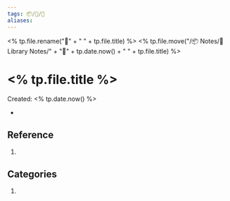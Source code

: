 ```yaml
---
tags: 📦/📝/🎥
aliases:
---
```

<% tp.file.rename("🎥" + " " + tp.file.title) %>
<% tp.file.move("/📦 Notes/📝 Library Notes/" + "🎥" + tp.date.now() + " " + tp.file.title) %>
# <% tp.file.title %>
Created: <% tp.date.now() %>

- 

## Reference
1. 

## Categories
1. 